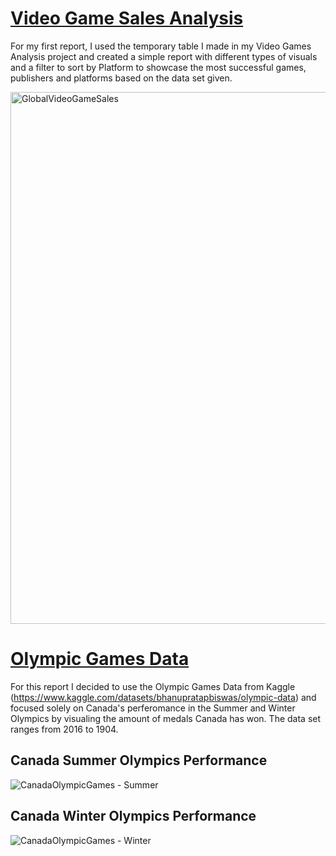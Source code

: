# [Video Game Sales Analysis](www.google.ca)
For my first report, I used the temporary table I made in my Video Games Analysis project and created a simple report with different types of visuals and a filter to sort by Platform to showcase the most successful games, publishers and platforms based on the data set given.

<img width="851" alt="GlobalVideoGameSales" src="https://github.com/davidsamuelargueta/PowerBIReports/assets/119771151/686bb38a-3e23-4b3e-b406-76778e57d9ce">


# [Olympic Games Data]()
For this report I decided to use the Olympic Games Data from Kaggle (https://www.kaggle.com/datasets/bhanupratapbiswas/olympic-data) and focused solely on Canada's perferomance in the Summer and Winter Olympics by visualing the amount of medals Canada has won. The data set ranges from 2016 to 1904. 

## Canada Summer Olympics Performance
![CanadaOlympicGames - Summer](https://github.com/davidsamuelargueta/PowerBIReports/assets/119771151/197213c0-f242-4136-8b9d-038d8baa9312)

## Canada Winter Olympics Performance
![CanadaOlympicGames - Winter](https://github.com/davidsamuelargueta/PowerBIReports/assets/119771151/7db72182-bd84-439a-a862-ac3d02f9c67a)
